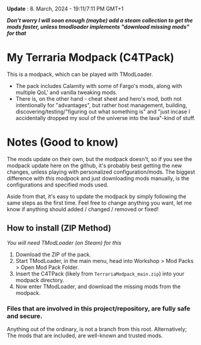 **Update** : 8. March, 2024 - 19:11/7:11 PM GMT+1

***Don't worry I will soon enough (maybe) add a steam collection to get the mods faster, unless tmodloader implements "download missing mods" for that***
# My Terraria Modpack (C4TPack)
This is a modpack, which can be played with TModLoader.
- The pack includes Calamity with some of Fargo's mods, along with multiple QoL' and vanilla tweaking mods.
- There is, on the other hand - cheat sheet and hero's mod, both not intentionally for "advantages", but rather host management, building, discovering/testing/"figuring out what something is" and "just incase I accidentally dropped my soul of the universe into the lava"-kind of stuff.
# Notes (Good to know)
The mods update on their own, but the modpack doesn't, so if you see the modpack update here on the github, it's probably best getting the new changes, unless playing with personalized configuration/mods.
The biggest difference with *this modpack* and just downloading mods manually, is the configurations and specified mods used.

Aside from that, it's easy to update the modpack by simply following the same steps as the first time. Feel free to change anything you want, let me know if anything should added / changed / removed or fixed!

## How to install (ZIP Method)
*You will need TModLoader (on Steam) for this*
1. Download the ZIP of the pack.
2. Start TModLoader, in the main menu, head into Workshop > Mod Packs > Open Mod Pack Folder.
3. Insert the C4TPack (likely from `TerrariaModpack_main.zip`) into your modpack directory.
4. Now enter TModLoader, and download the missing mods from the modpack.




### Files that are involved in this project/repository, are fully safe and secure.
Anything out of the ordinary, is not a branch from this root. Alternatively; The mods that are included, are well-known and trusted mods.
